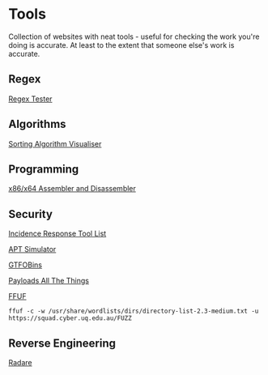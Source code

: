 # Tools

Collection of websites with neat tools - useful for checking the work you're doing is accurate. At least to the extent that someone else's work is accurate.

## Regex

[Regex Tester](https://www.regextester.com/)

## Algorithms

[Sorting Algorithm Visualiser](http://sorting.at/)

## Programming

[x86/x64 Assembler and Disassembler](https://defuse.ca/online-x86-assembler.htm#disassembly2)

## Security

[Incidence Response Tool List](github.com/meriwah/awesome-incident-response)

[APT Simulator](github.com/NextronSystems/APTSimulator)

[GTFOBins](https://gtfobins.github.io/)

[Payloads All The Things](https://github.com/swisskyrepo/PayloadsAllTheThings)

[FFUF](github.com/ffuf/ffuf)

`ffuf -c -w /usr/share/wordlists/dirs/directory-list-2.3-medium.txt -u https://squad.cyber.uq.edu.au/FUZZ`

## Reverse Engineering

[Radare](https://rada.re/r/index.html)